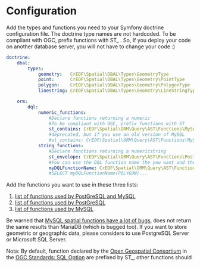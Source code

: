 # Configuration
Add the types and functions you need to your Symfony doctrine configuration file. 
The doctrine type names are not hardcoded. To be compliant with OGC, prefix functions with ST_ . So,
If you deploy your code on another database server, you will not have to change your code :)

```yaml
doctrine:
    dbal:
        types:
            geometry:   CrEOF\Spatial\DBAL\Types\GeometryType
            point:      CrEOF\Spatial\DBAL\Types\Geometry\PointType
            polygon:    CrEOF\Spatial\DBAL\Types\Geometry\PolygonType
            linestring: CrEOF\Spatial\DBAL\Types\Geometry\LineStringType

    orm:
        dql:
            numeric_functions:
                #Declare functions returning a numeric
                #To be compliant with OGC, prefix functions with ST_
                st_contains: CrEOF\Spatial\ORM\Query\AST\Functions\MySql\STContains
                #deprecated, but if you use an old version of MySQL  
                #st_contains: CrEOF\Spatial\ORM\Query\AST\Functions\MySql\Contains
            string_functions:
                #Declare functions returning a numericstring
                st_envelope: CrEOF\Spatial\ORM\Query\AST\Functions\PostGreSQL\STEnvelope
                #You can use the DQL function name the you want and then use it in your DQL
                myDQLFunctionName: CrEOF\Spatial\ORM\Query\AST\Functions\PostGreSQL\STCentroid
                #SELECT myDQLFunctionName(POLYGON(...
```

Add the functions you want to use in these three lists:
1. [list of functions used by PostGreSQL and MySQL](../common.md)
2. [list of functions used by PostGreSQL](../postgresql.md)
3. [list of functions used by MySQL](../mysql.md)

Be warned that [MySQL spatial functions have a lot of bugs](https://sqlpro.developpez.com/tutoriel/dangers-mysql-mariadb/),
does not return the same results than MariaDB (which is bugged too). If you want to store geometric or geographic data, 
please considers to use PostgreSQL Server or Microsoft SQL Server.

Nota: By default, function declared by the [Open Geospatial Consortium](https://www.ogc.org/) in the 
[OGC Standards: SQL Option](https://www.ogc.org/standards/sfs) are prefixed by ST_, other functions should